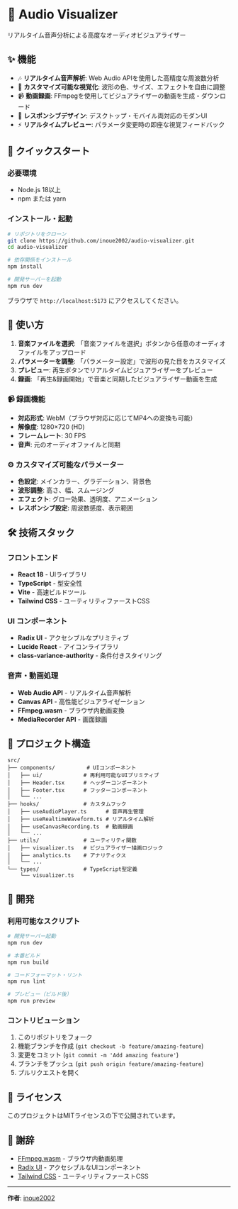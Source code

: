 # 🎵 Audio Visualizer

リアルタイム音声分析による高度なオーディオビジュアライザー

## ✨ 機能

- 🎶 **リアルタイム音声解析**: Web Audio APIを使用した高精度な周波数分析
- 🎨 **カスタマイズ可能な視覚化**: 波形の色、サイズ、エフェクトを自由に調整
- 📹 **動画録画**: FFmpegを使用してビジュアライザーの動画を生成・ダウンロード
- 📱 **レスポンシブデザイン**: デスクトップ・モバイル両対応のモダンUI
- ⚡ **リアルタイムプレビュー**: パラメータ変更時の即座な視覚フィードバック

## 🚀 クイックスタート

### 必要環境

- Node.js 18以上
- npm または yarn

### インストール・起動

```bash
# リポジトリをクローン
git clone https://github.com/inoue2002/audio-visualizer.git
cd audio-visualizer

# 依存関係をインストール
npm install

# 開発サーバーを起動
npm run dev
```

ブラウザで `http://localhost:5173` にアクセスしてください。

## 🎯 使い方

1. **音楽ファイルを選択**: 「音楽ファイルを選択」ボタンから任意のオーディオファイルをアップロード
2. **パラメーターを調整**: 「パラメーター設定」で波形の見た目をカスタマイズ
3. **プレビュー**: 再生ボタンでリアルタイムビジュアライザーをプレビュー
4. **録画**: 「再生&録画開始」で音楽と同期したビジュアライザー動画を生成

### 📹 録画機能

- **対応形式**: WebM（ブラウザ対応に応じてMP4への変換も可能）
- **解像度**: 1280×720 (HD)
- **フレームレート**: 30 FPS
- **音声**: 元のオーディオファイルと同期

### ⚙️ カスタマイズ可能なパラメーター

- **色設定**: メインカラー、グラデーション、背景色
- **波形調整**: 高さ、幅、スムージング
- **エフェクト**: グロー効果、透明度、アニメーション
- **レスポンシブ設定**: 周波数感度、表示範囲

## 🛠️ 技術スタック

### フロントエンド
- **React 18** - UIライブラリ
- **TypeScript** - 型安全性
- **Vite** - 高速ビルドツール
- **Tailwind CSS** - ユーティリティファーストCSS

### UI コンポーネント
- **Radix UI** - アクセシブルなプリミティブ
- **Lucide React** - アイコンライブラリ
- **class-variance-authority** - 条件付きスタイリング

### 音声・動画処理
- **Web Audio API** - リアルタイム音声解析
- **Canvas API** - 高性能ビジュアライゼーション
- **FFmpeg.wasm** - ブラウザ内動画変換
- **MediaRecorder API** - 画面録画

## 📁 プロジェクト構造

```
src/
├── components/          # UIコンポーネント
│   ├── ui/             # 再利用可能なUIプリミティブ
│   ├── Header.tsx      # ヘッダーコンポーネント
│   ├── Footer.tsx      # フッターコンポーネント
│   └── ...
├── hooks/              # カスタムフック
│   ├── useAudioPlayer.ts      # 音声再生管理
│   ├── useRealtimeWaveform.ts # リアルタイム解析
│   ├── useCanvasRecording.ts  # 動画録画
│   └── ...
├── utils/              # ユーティリティ関数
│   ├── visualizer.ts   # ビジュアライザー描画ロジック
│   ├── analytics.ts    # アナリティクス
│   └── ...
└── types/              # TypeScript型定義
    └── visualizer.ts
```

## 🔧 開発

### 利用可能なスクリプト

```bash
# 開発サーバー起動
npm run dev

# 本番ビルド
npm run build

# コードフォーマット・リント
npm run lint

# プレビュー（ビルド後）
npm run preview
```

### コントリビューション

1. このリポジトリをフォーク
2. 機能ブランチを作成 (`git checkout -b feature/amazing-feature`)
3. 変更をコミット (`git commit -m 'Add amazing feature'`)
4. ブランチをプッシュ (`git push origin feature/amazing-feature`)
5. プルリクエストを開く

## 📄 ライセンス

このプロジェクトはMITライセンスの下で公開されています。

## 🙏 謝辞

- [FFmpeg.wasm](https://github.com/ffmpegwasm/ffmpeg.wasm) - ブラウザ内動画処理
- [Radix UI](https://www.radix-ui.com/) - アクセシブルなUIコンポーネント
- [Tailwind CSS](https://tailwindcss.com/) - ユーティリティファーストCSS

---

**作者**: [inoue2002](https://github.com/inoue2002)